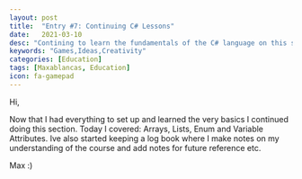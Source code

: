 ```yaml
---
layout: post
title:  "Entry #7: Continuing C# Lessons"
date:   2021-03-10
desc: "Contining to learn the fundamentals of the C# language on this section of the course"
keywords: "Games,Ideas,Creativity"
categories: [Education]
tags: [Maxablancas, Education]
icon: fa-gamepad
---
```



Hi,

Now that I had everything to set up and learned the very basics I continued doing this section. Today I covered: Arrays, Lists, Enum and Variable Attributes. Ive also started keeping a log book where I make notes on my understanding of the course and add notes for future reference etc.

Max :)  

